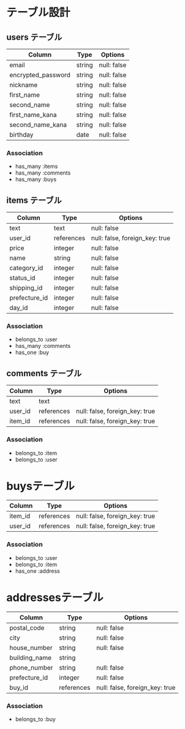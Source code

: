 # テーブル設計

## users テーブル

| Column                   | Type    | Options     |
| ------------------------ | ------  | ----------- |
| email                    | string  | null: false |
| encrypted_password       | string  | null: false |
| nickname                 | string  | null: false |
| first_name               | string  | null: false |
| second_name              | string  | null: false |
| first_name_kana          | string  | null: false |
| second_name_kana         | string  | null: false |
| birthday                 | date    | null: false |

### Association

- has_many :items
- has_many :comments
- has_many :buys

## items テーブル

| Column        |    Type    |  Options                        |
| ------------- | ---------- | ------------------------------- |
|  text         |    text    | null: false                     |
| user_id       | references | null: false,  foreign_key: true |
| price         | integer    | null: false                     |
|  name         |  string    | null: false                     |
| category_id   | integer    | null: false                     |
| status_id     | integer    | null: false                     |
| shipping_id   | integer    | null: false                     |
| prefecture_id | integer    | null: false                     |
|  day_id       | integer    | null: false                     |

### Association

- belongs_to :user
- has_many :comments
- has_one :buy



## comments テーブル

| Column   |  Type      | Options                        |
| -------  | ---------- | ------------------------------ |
|   text   |    text    |                                |
|  user_id | references  | null: false, foreign_key: true |
|  item_id | references  | null: false, foreign_key: true |

### Association

- belongs_to :item
- belongs_to :user

# buysテーブル

| Column     |    Type    |  Options                          |
| ---------- | ---------- | --------------------------------- |
|  item_id   |  references | null: false,  foreign_key: true   |
|  user_id   |  references | null: false,  foreign_key: true   |

### Association

- belongs_to :user
- belongs_to :item
- has_one :address

# addressesテーブル

| Column        |    Type    |  Options                       |
| ------------- | ---------- | ------------------------------ |
| postal_code   |  string    | null: false                    |
|    city       |  string    | null: false                    |
| house_number  |  string    | null: false                    |
| building_name |  string    |                                |
| phone_number  |   string   | null: false                    |
| prefecture_id | integer    | null: false                    |
| buy_id        | references  | null: false, foreign_key: true |

### Association


- belongs_to :buy

